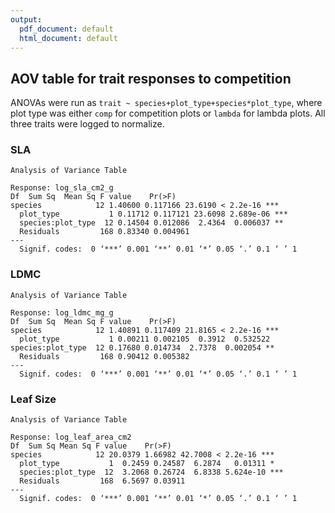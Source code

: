 ```yaml
---
output:
  pdf_document: default
  html_document: default
---
```

## AOV table for trait responses to competition

ANOVAs were run as `trait ~ species+plot_type+species*plot_type`, where plot type was either `comp` for competition plots or `lambda` for lambda plots. All three traits were logged to normalize.



### SLA

```
Analysis of Variance Table

Response: log_sla_cm2_g
Df  Sum Sq  Mean Sq F value    Pr(>F)    
species            12 1.40600 0.117166 23.6190 < 2.2e-16 ***
  plot_type           1 0.11712 0.117121 23.6098 2.689e-06 ***
  species:plot_type  12 0.14504 0.012086  2.4364  0.006037 ** 
  Residuals         168 0.83340 0.004961                      
---
  Signif. codes:  0 ‘***’ 0.001 ‘**’ 0.01 ‘*’ 0.05 ‘.’ 0.1 ‘ ’ 1
```

### LDMC
```
Analysis of Variance Table

Response: log_ldmc_mg_g
Df  Sum Sq  Mean Sq F value    Pr(>F)    
species            12 1.40891 0.117409 21.8165 < 2.2e-16 ***
  plot_type           1 0.00211 0.002105  0.3912  0.532522    
species:plot_type  12 0.17680 0.014734  2.7378  0.002054 ** 
  Residuals         168 0.90412 0.005382                      
---
  Signif. codes:  0 ‘***’ 0.001 ‘**’ 0.01 ‘*’ 0.05 ‘.’ 0.1 ‘ ’ 1
```


### Leaf Size

```
Analysis of Variance Table

Response: log_leaf_area_cm2
Df  Sum Sq Mean Sq F value    Pr(>F)    
species            12 20.0379 1.66982 42.7008 < 2.2e-16 ***
  plot_type           1  0.2459 0.24587  6.2874   0.01311 *  
  species:plot_type  12  3.2068 0.26724  6.8338 5.624e-10 ***
  Residuals         168  6.5697 0.03911                      
---
  Signif. codes:  0 ‘***’ 0.001 ‘**’ 0.01 ‘*’ 0.05 ‘.’ 0.1 ‘ ’ 1
```
